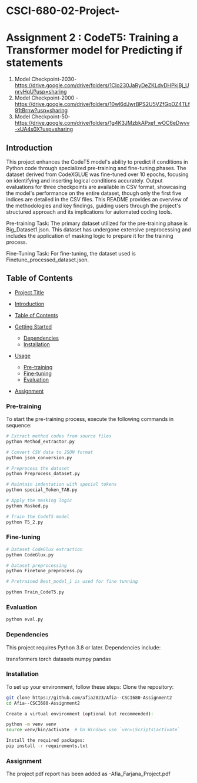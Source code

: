 # CSCI-680-02-Project-

# Assignment 2 : CodeT5: Training a Transformer model for Predicting if statements

1. Model Checkpoint-2030-https://drive.google.com/drive/folders/1Clo230JaRyDeZKLdvDHPkjBj_UnrvHqU?usp=sharing
2. Model Checkpoint-2000 - https://drive.google.com/drive/folders/10wl6dJwrBPS2U5VZfGpDZ4TLf91tBrnw?usp=sharing
3. Model Checkpoint-50- https://drive.google.com/drive/folders/1g4K3JMzbkAPxef_wOC6eDwyv-xUA4s0X?usp=sharing

## Introduction
This project enhances the CodeT5 model's ability to predict if conditions in Python code through specialized pre-training and fine-tuning phases. The dataset derived from CodeXGLUE was fine-tuned over 10 epochs, focusing on identifying and inserting logical conditions accurately. Output evaluations for three checkpoints are available in CSV format, showcasing the model's performance on the entire dataset, though only the first five indices are detailed in the CSV files. This README provides an overview of the methodologies and key findings, guiding users through the project's structured approach and its implications for automated coding tools.

Pre-training Task: The primary dataset utilized for the pre-training phase is Big_Dataset1.json. This dataset has undergone extensive preprocessing and includes the application of masking logic to prepare it for the training process.

Fine-Tuning Task: For fine-tuning, the dataset used is Finetune_processed_dataset.json.
## Table of Contents
- [Project Title](#project-title)

- [Introduction](#introduction)
- [Table of Contents](#table-of-contents)
- [Getting Started](#getting-started)
  - [Dependencies](#dependencies)
  - [Installation](#installation)
- [Usage](#usage)
  - [Pre-training](#pre-training)
  - [Fine-tuning](#fine-tuning)
  - [Evaluation](#Evaluation)
- [Assignment](#Assignment)

### Pre-training
To start the pre-training process, execute the following commands in sequence:
```bash
# Extract method codes from source files
python Method_extractor.py

# Convert CSV data to JSON format
python json_conversion.py

# Preprocess the dataset
python Preprocess_dataset.py

# Maintain indentation with special tokens
python special_Token_TAB.py

# Apply the masking logic
python Masked.py

# Train the CodeT5 model
python T5_2.py

```

### Fine-tuning
```bash
# Dataset CodeGlux extraction
python CodeGlux.py 

# Dataset preprocessing
python Finetune_preprocess.py

# Pretrained Best_model_1 is used for fine tunning 

python Train_CodeT5.py
```

### Evaluation
```bash
python eval.py
```

### Dependencies
This project requires Python 3.8 or later. Dependencies include:

transformers
torch
datasets
numpy
pandas

### Installation
To set up your environment, follow these steps:
Clone the repository:
```bash
git clone https://github.com/afia2023/Afia--CSCI680-Assignment2
cd Afia--CSCI680-Assignment2

Create a virtual environment (optional but recommended):

python -m venv venv
source venv/bin/activate  # On Windows use `venv\Scripts\activate`

Install the required packages:
pip install -r requirements.txt

```

### Assignment

The project pdf report has been added as -Afia_Farjana_Project.pdf









